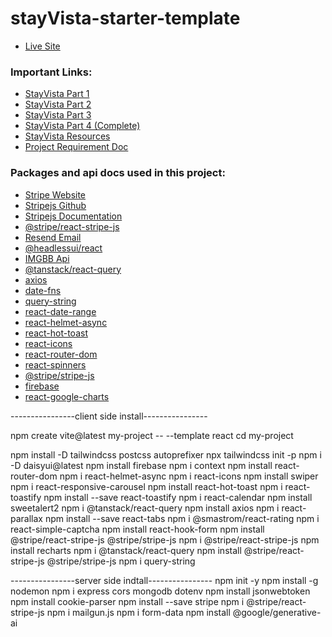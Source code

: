 # stayVista-starter-template

- [Live Site](https://stayvista-live.web.app/)

### Important Links:


- [StayVista Part 1](https://github.com/shakilahmedatik/b9-stayVista-part1)
- [StayVista Part 2](https://github.com/shakilahmedatik/b9-stayVista-part2)
- [StayVista Part 3](https://github.com/shakilahmedatik/b9-stayVista-part3)
- [StayVista Part 4 (Complete)](https://github.com/shakilahmedatik/b9-stayVista-part4)
- [StayVista Resources](https://github.com/shakilahmedatik/b9-stayVista-resources)
- [Project Requirement Doc](https://docs.google.com/document/d/1rzueKvZTinMb3XY7cuDNH0S0d_l8CflG1H95VUi2Dto/edit?usp=sharing)

  


### Packages and api docs used in this project:

- [Stripe Website](https://stripe.com/)
- [Stripejs Github](https://github.com/stripe/react-stripe-js)
- [Stripejs Documentation](https://docs.stripe.com/payments/quickstart)
- [@stripe/react-stripe-js](https://www.npmjs.com/package/@stripe/react-stripe-js)
- [Resend Email](https://resend.com/home)
- [@headlessui/react](https://www.npmjs.com/package/@headlessui/react)
- [IMGBB Api](https://api.imgbb.com/)
- [@tanstack/react-query](https://www.npmjs.com/package/@tanstack/react-query)
- [axios](https://www.npmjs.com/package/axios)
- [date-fns](https://www.npmjs.com/package/date-fns)
- [query-string](https://www.npmjs.com/package/query-string)
- [react-date-range](https://www.npmjs.com/package/react-date-range)
- [react-helmet-async](https://www.npmjs.com/package/react-helmet-async)
- [react-hot-toast](https://www.npmjs.com/package/react-hot-toast)
- [react-icons](https://www.npmjs.com/package/react-icons)
- [react-router-dom](https://www.npmjs.com/package/react-router-dom)
- [react-spinners](https://www.npmjs.com/package/react-spinners)
- [@stripe/stripe-js](https://www.npmjs.com/package/@stripe/stripe-js)
- [firebase](https://www.npmjs.com/package/firebase)
- [react-google-charts](https://www.react-google-charts.com/examples/line-chart)


----------------client side install----------------

npm create vite@latest my-project -- --template react
cd my-project

 npm install -D tailwindcss postcss autoprefixer
npx tailwindcss init -p
npm i -D daisyui@latest
npm install firebase
npm i context
npm install react-router-dom 
npm i react-helmet-async
npm i react-icons
npm install swiper
npm i react-responsive-carousel
npm install react-hot-toast
npm i react-toastify
npm install --save react-toastify
npm i react-calendar
npm install sweetalert2
npm i @tanstack/react-query
npm install axios
npm i react-parallax
npm install --save react-tabs
npm i @smastrom/react-rating
npm i react-simple-captcha
npm install react-hook-form
npm install @stripe/react-stripe-js @stripe/stripe-js
npm i @stripe/react-stripe-js
npm install recharts
npm i @tanstack/react-query
npm install @stripe/react-stripe-js @stripe/stripe-js
npm i query-string

----------------server side indtall----------------
 npm init -y
npm install -g nodemon
npm i express cors mongodb dotenv
npm install jsonwebtoken
npm install cookie-parser
npm install --save stripe
npm i @stripe/react-stripe-js
npm i mailgun.js
npm i form-data
npm install @google/generative-ai
